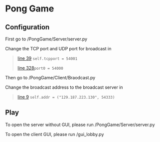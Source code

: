 # Pong Game

## Configuration 
First go to  /PongGame/Server/server.py

Change the TCP port and UDP port for broadcast in 
>[line 39](https://gitlab.lrz.de/ge56jow/lkn-class-project/-/blob/master/PongGame/Server/server.py#L39) `self.tcpport = 54001`
>
>[line 328](https://gitlab.lrz.de/ge56jow/lkn-class-project/-/blob/master/PongGame/Server/server.py#L328)`port0 = 54000`

Then go to /PongGame/Client/Braodcast.py

Change the broadcast address to the broadcast server in 
>[line 9](https://gitlab.lrz.de/ge56jow/lkn-class-project/-/blob/master/PongGame/Game/Braodcast.py#L9) `self.addr = ("129.187.223.130", 54333)`


## Play
To open the server without GUI, please run /PongGame/Server/server.py

To open the client GUI, please run /gui_lobby.py

